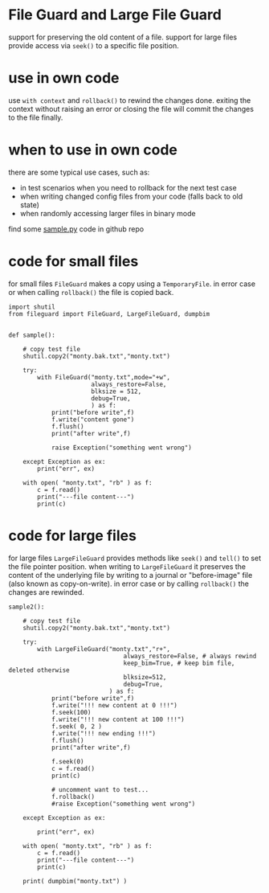 
# File Guard and Large File Guard

support for preserving the old content of a file.
support for large files provide access via `seek()` to a specific file position.

# use in own code

use `with context` and `rollback()` to rewind the changes done. exiting the context without raising an error or closing the file will commit the changes to the file finally.


# when to use in own code

there are some typical use cases, such as:
- in test scenarios when you need to rollback for the next test case
- when writing changed config files from your code (falls back to old state)
- when randomly accessing larger files in binary mode

find some [sample.py](https://github.com/kr-g/pyfileguard/blob/master/sample.py) code in github repo


# code for small files

for small files `FileGuard` makes a copy using a `TemporaryFile`.
in error case or when calling `rollback()` the file is copied back.


    import shutil
    from fileguard import FileGuard, LargeFileGuard, dumpbim


    def sample():
        
        # copy test file
        shutil.copy2("monty.bak.txt","monty.txt")

        try:
            with FileGuard("monty.txt",mode="+w",
                           always_restore=False,
                           blksize = 512,
                           debug=True,
                           ) as f:
                print("before write",f)
                f.write("content gone")
                f.flush()
                print("after write",f)
                
                raise Exception("something went wrong")
            
        except Exception as ex:
            print("err", ex)

        with open( "monty.txt", "rb" ) as f:
            c = f.read()
            print("---file content---")
            print(c)


# code for large files

for large files `LargeFileGuard` provides methods like `seek()` and `tell()`
to set the file pointer position. when writing to `LargeFileGuard` it preserves
the content of the underlying file by writing to a journal or "before-image"
file (also known as copy-on-write).
in error case or by calling `rollback()` the changes are rewinded.


    sample2():
        
        # copy test file
        shutil.copy2("monty.bak.txt","monty.txt")

        try:
            with LargeFileGuard("monty.txt","r+",
                                    always_restore=False, # always rewind
                                    keep_bim=True, # keep bim file, deleted otherwise
                                    blksize=512,
                                    debug=True,
                                ) as f:
                print("before write",f)
                f.write("!!! new content at 0 !!!")
                f.seek(100)
                f.write("!!! new content at 100 !!!")
                f.seek( 0, 2 )
                f.write("!!! new ending !!!")
                f.flush()
                print("after write",f)
                
                f.seek(0)
                c = f.read()
                print(c)
                
                # uncomment want to test...
                f.rollback()
                #raise Exception("something went wrong")
            
        except Exception as ex:
            
            print("err", ex)

        with open( "monty.txt", "rb" ) as f:
            c = f.read()
            print("---file content---")
            print(c)

        print( dumpbim("monty.txt") )


